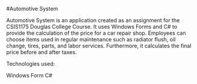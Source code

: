 #Automotive System

Automotive System is an application created as an assignment for the CSIS1175 Douglas College Course. It uses Windows Forms and C# to provide the calculation of the price for a car repair shop. Employees can choose items used in regular maintenance such as radiator flush, oil change, tires, parts, and labor services. Furthermore, it calculates the final price before and after taxes.

Technologies used:

Windows Form C#